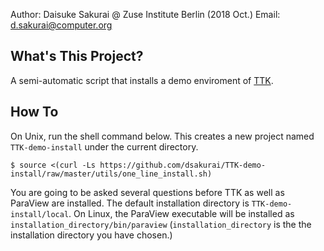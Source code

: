 Author: Daisuke Sakurai @ Zuse Institute Berlin (2018 Oct.)
Email: d.sakurai@computer.org

What's This Project?
--------------------

A semi-automatic script that installs a demo enviroment of [TTK](https://topology-tool-kit.github.io/installation.html).

How To
------

On Unix, run the shell command below.
This creates a new project named `TTK-demo-install` under the current directory.
~~~
$ source <(curl -Ls https://github.com/dsakurai/TTK-demo-install/raw/master/utils/one_line_install.sh)
~~~

You are going to be asked several questions before TTK as well as ParaView are installed.
The default installation directory is `TTK-demo-install/local`.
On Linux, the ParaView executable will be installed as `installation_directory/bin/paraview` (`installation_directory` is the the installation directory you have chosen.)
